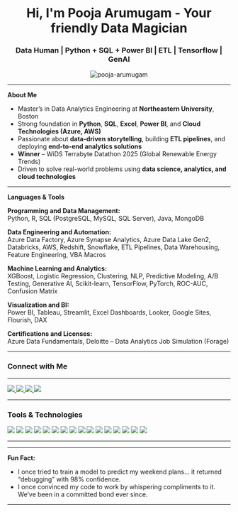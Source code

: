 <h1 align="center">Hi, I'm Pooja Arumugam - Your friendly Data Magician</h1>
<h3 align="center">Data Human | Python + SQL + Power BI | ETL | Tensorflow | GenAI </h3>

<p align="center">
  <img src="https://komarev.com/ghpvc/?username=pooja-arumugam&label=Profile%20views&color=0e75b6&style=flat" alt="pooja-arumugam" />
</p>

---

 **About Me**

- Master’s in Data Analytics Engineering at **Northeastern University**, Boston  
- Strong foundation in **Python**, **SQL**, **Excel**, **Power BI**, and **Cloud Technologies (Azure, AWS)**  
- Passionate about **data-driven storytelling**, building **ETL pipelines**, and deploying **end-to-end analytics solutions**  
- **Winner** – WiDS Terrabyte Datathon 2025 (Global Renewable Energy Trends)  
- Driven to solve real-world problems using **data science, analytics, and cloud technologies**

---

 **Languages & Tools**

**Programming and Data Management:**  
Python, R, SQL (PostgreSQL, MySQL, SQL Server), Java, MongoDB  

**Data Engineering and Automation:**  
Azure Data Factory, Azure Synapse Analytics, Azure Data Lake Gen2, Databricks, AWS, Redshift, Snowflake, ETL Pipelines, Data Warehousing, Feature Engineering, VBA Macros  

**Machine Learning and Analytics:**  
XGBoost, Logistic Regression, Clustering, NLP, Predictive Modeling, A/B Testing, Generative AI, Scikit-learn, TensorFlow, PyTorch, ROC-AUC, Confusion Matrix  

**Visualization and BI:**  
Power BI, Tableau, Streamlit, Excel Dashboards, Looker, Google Sites, Flourish, DAX  

**Certifications and Licenses:**  
Azure Data Fundamentals, Deloitte – Data Analytics Job Simulation (Forage)  


---

### Connect with Me

---
<p align="left">
  <a href="https://poojaarumugam.xyz" target="_blank">
    <img src="https://img.shields.io/badge/Portfolio-121212?style=for-the-badge&logo=githubpages&logoColor=white" />
  </a>
  <a href="https://www.linkedin.com/in/pooja-arumugam/" target="_blank">
    <img src="https://img.shields.io/badge/LinkedIn-blue?style=for-the-badge&logo=linkedin&logoColor=white" />
  </a>
  <a href="mailto:arumugam.po@northeastern.edu" target="_blank">
    <img src="https://img.shields.io/badge/Email-D14836?style=for-the-badge&logo=gmail&logoColor=white" />
  </a>
  <a href="https://github.com/Pooja-Arumugam" target="_blank">
    <img src="https://img.shields.io/badge/GitHub-000?style=for-the-badge&logo=github&logoColor=white" />
  </a>
</p>


---

### Tools & Technologies

<p align="left">
  <img src="https://img.shields.io/badge/Python-3670A0?style=for-the-badge&logo=python&logoColor=white"/>
  <img src="https://img.shields.io/badge/R-276DC3?style=for-the-badge&logo=r&logoColor=white"/>
  <img src="https://img.shields.io/badge/SQL-025E8C?style=for-the-badge&logo=postgresql&logoColor=white"/>
  <img src="https://img.shields.io/badge/Power%20BI-F2C811?style=for-the-badge&logo=powerbi&logoColor=black"/>
  <img src="https://img.shields.io/badge/Azure-0078D4?style=for-the-badge&logo=microsoftazure&logoColor=white"/>
  <img src="https://img.shields.io/badge/AWS-FF9900?style=for-the-badge&logo=amazonaws&logoColor=black"/>
  <img src="https://img.shields.io/badge/Snowflake-56B9EB?style=for-the-badge&logo=snowflake&logoColor=white"/>
  <img src="https://img.shields.io/badge/Databricks-E42B2B?style=for-the-badge&logo=databricks&logoColor=white"/>
  <img src="https://img.shields.io/badge/Tableau-E97627?style=for-the-badge&logo=tableau&logoColor=white"/>
  <img src="https://img.shields.io/badge/Streamlit-FF4B4B?style=for-the-badge&logo=streamlit&logoColor=white"/>
  <img src="https://img.shields.io/badge/Excel-217346?style=for-the-badge&logo=microsoft-excel&logoColor=white"/>
  <img src="https://img.shields.io/badge/Looker-4285F4?style=for-the-badge&logo=looker&logoColor=white"/>
  <img src="https://img.shields.io/badge/VBA-54361A?style=for-the-badge&logo=visualbasic&logoColor=white"/>
  <img src="https://img.shields.io/badge/Scikit--Learn-F7931E?style=for-the-badge&logo=scikitlearn&logoColor=white"/>
  <img src="https://img.shields.io/badge/TensorFlow-FF6F00?style=for-the-badge&logo=tensorflow&logoColor=white"/>
  <img src="https://img.shields.io/badge/PyTorch-EE4C2C?style=for-the-badge&logo=pytorch&logoColor=white"/>
</p>

---

---

 **Fun Fact:**  
- I once tried to train a model to predict my weekend plans… it returned “debugging” with 98% confidence.
- I once convinced my code to work by whispering compliments to it. We’ve been in a committed bond ever since.

---
